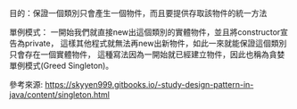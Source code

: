 目的：保證一個類別只會產生一個物件，而且要提供存取該物件的統一方法

單例模式： 一開始我們就直接new出這個類別的實體物件，並且將constructor宣告為private， 這樣其他程式就無法再new出新物件，如此一來就能保證這個類別只會存在一個實體物件， 這種寫法因為一開始就已經建立物件，因此也稱為貪婪單例模式(Greed Singleton)。

參考來源:
https://skyyen999.gitbooks.io/-study-design-pattern-in-java/content/singleton.html